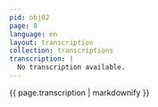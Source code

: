 ```yaml
---
pid: obj02
page: 8
language: en
layout: transcription
collection: transcriptions
transcription: |
  No transcription available.
---
```


{{ page.transcription | markdownify }}

